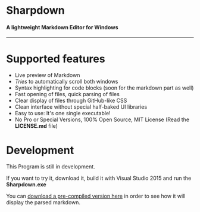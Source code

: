 # Sharpdown
#### A lightweight Markdown Editor for Windows

---

# Supported features
- Live preview of Markdown
- _Tries_ to automatically scroll both windows 
- Syntax highlighting for code blocks (soon for the markdown part as well)
- Fast opening of files, quick parsing of files
- Clear display of files through GitHub-like CSS
- Clean interface without special half-baked UI libraries
- Easy to use: It's one single executable!
- No Pro or Special Versions, 100% Open Source, MIT License (Read the **LICENSE.md** file)

# Development
This Program is still in development.

If you want to try it, download it, build it with Visual Studio 2015 and run the **Sharpdown.exe**

You can [download a pre-compiled version here](http://showcase.talesoft.io/SharpDown.rar) in order to see how it will display the parsed markdown.